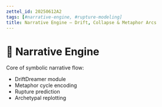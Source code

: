 ```yaml
---
zettel_id: 20250612A2
tags: [#narrative-engine, #rupture-modeling]
title: Narrative Engine – Drift, Collapse & Metaphor Arcs
---
```


# 🔮 Narrative Engine

Core of symbolic narrative flow:
- DriftDreamer module
- Metaphor cycle encoding
- Rupture prediction
- Archetypal replotting
